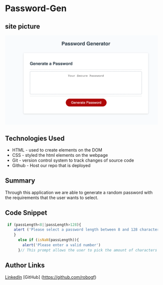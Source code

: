 # Password-Gen

## site picture 
![site](Screen%20Shot%202022-09-29%20at%2011.43.21%20PM.png)

## Technologies Used 
- HTML - used to create elements on the DOM
- CSS - styled the html elements on the webpage 
- Git - version control system to track changes of source code 
- Github - Host our repo that is deployed 

## Summary 
Through this application we are able to generate a random password with the requirements that the user wants to select.

## Code Snippet 
``` JavaScript
 if (passLength<8||passLength>128){
    alert ('Please select a password length between 8 and 128 characters ')
    }
      else if (isNaN(passLength)){
        alert('Please enter a valid number')
      }// This prompt allows the user to pick the amount of characters for the password and has them enter valid answers
```
## Author Links
[LinkedIn](https://www.linkedin.com/in/angel-matias-01120b251/)
[GitHub] (https://github.com/robogf)
